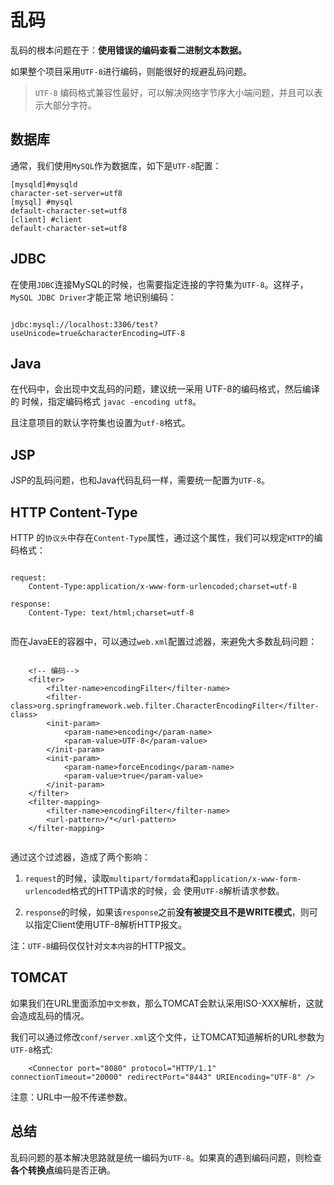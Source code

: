 # 乱码

乱码的根本问题在于：**使用错误的编码查看二进制文本数据。**

如果整个项目采用`UTF-8`进行编码，则能很好的规避乱码问题。

> `UTF-8` 编码格式兼容性最好，可以解决网络字节序大小端问题，并且可以表示大部分字符。

## 数据库

通常，我们使用`MySQL`作为数据库，如下是`UTF-8`配置：

```
[mysqld]#mysqld
character-set-server=utf8 
[mysql] #mysql
default-character-set=utf8
[client] #client
default-character-set=utf8
```

## JDBC

在使用`JDBC`连接MySQL的时候，也需要指定连接的字符集为`UTF-8`。这样子，`MySQL JDBC Driver`才能正常
地识别编码：

```

jdbc:mysql://localhost:3306/test?useUnicode=true&characterEncoding=UTF-8

```

## Java

在代码中，会出现中文乱码的问题，建议统一采用 UTF-8的编码格式，然后编译的
时候，指定编码格式 `javac -encoding utf8`。

且注意项目的默认字符集也设置为`utf-8`格式。

## JSP

JSP的乱码问题，也和Java代码乱码一样，需要统一配置为`UTF-8`。


## HTTP Content-Type

HTTP 的`协议头`中存在`Content-Type`属性，通过这个属性，我们可以规定`HTTP`的编码格式：

```

request:
    Content-Type:application/x-www-form-urlencoded;charset=utf-8
    
response:
    Content-Type: text/html;charset=utf-8
    
```

而在JavaEE的容器中，可以通过`web.xml`配置过滤器，来避免大多数乱码问题：

```

    <!-- 编码-->
    <filter>
        <filter-name>encodingFilter</filter-name>
        <filter-class>org.springframework.web.filter.CharacterEncodingFilter</filter-class>
        <init-param>
            <param-name>encoding</param-name>
            <param-value>UTF-8</param-value>
        </init-param>
        <init-param>
            <param-name>forceEncoding</param-name>
            <param-value>true</param-value>
        </init-param>
    </filter>
    <filter-mapping>
        <filter-name>encodingFilter</filter-name>
        <url-pattern>/*</url-pattern>
    </filter-mapping>
    
```

通过这个过滤器，造成了两个影响：

1. `request`的时候，读取`multipart/formdata`和`application/x-www-form-urlencoded`格式的HTTP请求的时候，会
使用`UTF-8`解析请求参数。

2. `response`的时候，如果该`response`之前**没有被提交且不是WRITE模式**，则可以指定Client使用UTF-8解析HTTP报文。

注：`UTF-8`编码仅仅针对`文本内容`的HTTP报文。

## TOMCAT 

如果我们在URL里面添加`中文参数`，那么TOMCAT会默认采用ISO-XXX解析，这就会造成乱码的情况。

我们可以通过修改`conf/server.xml`这个文件，让TOMCAT知道解析的URL参数为`UTF-8`格式:

```
    <Connector port="8080" protocol="HTTP/1.1" connectionTimeout="20000" redirectPort="8443" URIEncoding="UTF-8" />
```

注意：URL中一般不传递参数。

## 总结

乱码问题的基本解决思路就是统一编码为`UTF-8`。如果真的遇到编码问题，则检查**各个转换点**编码是否正确。

